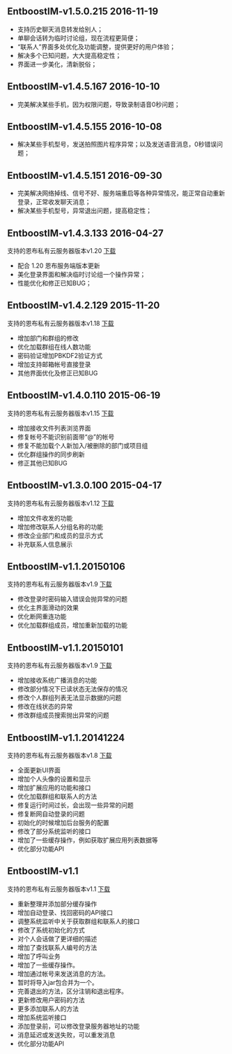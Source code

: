 ﻿EntboostIM-v1.5.0.215 2016-11-19
----------
- 支持历史聊天消息转发给别人；
- 单聊会话转为临时讨论组，现在流程更简便；
- “联系人”界面多处优化及功能调整，提供更好的用户体验；
- 解决多个已知问题，大大提高稳定性；
- 界面进一步美化，清新脱俗；

EntboostIM-v1.4.5.167 2016-10-10
----------
- 完美解决某些手机，因为权限问题，导致录制语音0秒问题；

EntboostIM-v1.4.5.155 2016-10-08
----------
- 解决某些手机型号，发送拍照图片程序异常；以及发送语音消息，0秒错误问题；

EntboostIM-v1.4.5.151 2016-09-30
----------
- 完美解决网络掉线、信号不好、服务端重启等各种异常情况，能正常自动重新登录，正常收发聊天消息；
- 解决某些手机型号，异常退出问题，提高稳定性；

EntboostIM-v1.4.3.133 2016-04-27
----------
支持的恩布私有云服务器版本v1.20   [下载](http://doc.entboost.com/index.php/Downloads)
- 配合 1.20 恩布服务端版本更新
- 美化登录界面和解决临时讨论组一个操作异常；
- 性能优化和修正已知BUG；

EntboostIM-v1.4.2.129 2015-11-20
----------
支持的恩布私有云服务器版本v1.18   [下载](http://doc.entboost.com/index.php/Downloads)
- 增加部门和群组的修改
- 优化加载群组在线人数功能
- 密码验证增加PBKDF2验证方式
- 增加支持邮箱帐号直接登录
- 其他界面优化及修正已知BUG

EntboostIM-v1.4.0.110 2015-06-19
----------
支持的恩布私有云服务器版本v1.15   [下载](http://doc.entboost.com/index.php/Downloads)
- 增加接收文件列表浏览界面
- 修复帐号不能识别前面带“@”的帐号
- 修复不能加载个人新加入/被删除的部门或项目组
- 优化群组操作的同步刷新
- 修正其他已知BUG

EntboostIM-v1.3.0.100 2015-04-17
----------
支持的恩布私有云服务器版本v1.12   [下载](http://doc.entboost.com/index.php/Downloads)
- 增加文件收发的功能
- 增加修改联系人分组名称的功能
- 修改企业部门和成员的显示方式
- 补充联系人信息展示

EntboostIM-v1.1.20150106
----------
支持的恩布私有云服务器版本v1.9   [下载](http://doc.entboost.com/index.php/Downloads)
- 修改登录时密码输入错误会抛异常的问题
- 优化主界面滑动的效果
- 优化断网重连功能
- 优化加载群组成员，增加重新加载的功能

EntboostIM-v1.1.20150101
----------
支持的恩布私有云服务器版本v1.9   [下载](http://doc.entboost.com/index.php/Downloads)
- 增加接收系统广播消息的功能
- 修改部分情况下已读状态无法保存的情况
- 修改个人群组列表无法显示数据的问题
- 修改在线状态的异常
- 修改群组成员搜索抛出异常的问题

EntboostIM-v1.1.20141224
----------
支持的恩布私有云服务器版本v1.8   [下载](http://doc.entboost.com/index.php/Downloads)
- 全面更新UI界面
- 增加个人头像的设置和显示
- 增加扩展应用的功能和接口
- 优化加载群组和联系人的方法
- 修复运行时间过长，会出现一些异常的问题
- 修复断网自动登录的问题
- 初始化的时候增加后台服务的配置
- 修改了部分系统监听的接口
- 增加了一些缓存操作，例如获取扩展应用列表数据等
- 优化部分功能API

EntboostIM-v1.1
----------
支持的恩布私有云服务器版本v1.1   [下载](http://doc.entboost.com/index.php/Downloads)
- 重新整理并添加部分缓存操作
- 增加自动登录、找回密码的API接口
- 调整系统监听中关于获取群组和联系人的接口
- 修改了系统初始化的方式
- 对个人会话做了更详细的描述
- 增加了查找联系人编号的方法
- 增加了呼叫业务
- 增加了一些缓存操作。
- 增加通过帐号来发送消息的方法。
- 暂时将导入jar包合并为一个。
- 完善退出的方法，区分注销和退出程序。
- 更新修改用户密码的方法
- 更多添加联系人的方法
- 增加系统监听接口
- 添加登录前，可以修改登录服务器地址的功能
- 消息延迟或发送失败，可以重发消息
- 优化部分功能API